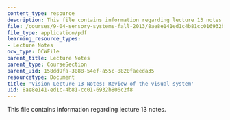 ```yaml
---
content_type: resource
description: This file contains information regarding lecture 13 notes.
file: /courses/9-04-sensory-systems-fall-2013/8ae8e141ed1c4b81cc016932b806c2f8_MIT9_04F13_Vis13.pdf
file_type: application/pdf
learning_resource_types:
- Lecture Notes
ocw_type: OCWFile
parent_title: Lecture Notes
parent_type: CourseSection
parent_uid: 158dd9fa-3088-54ef-a55c-8820faeeda35
resourcetype: Document
title: 'Vision Lecture 13 Notes: Review of the visual system'
uid: 8ae8e141-ed1c-4b81-cc01-6932b806c2f8
---
```

This file contains information regarding lecture 13 notes.

